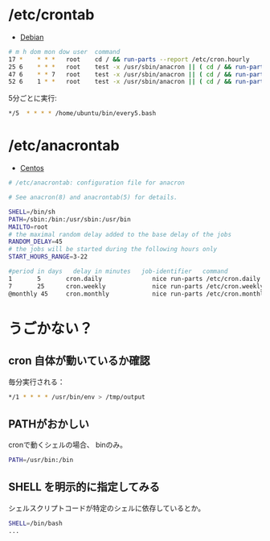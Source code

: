 # /etc/crontab

- [Debian](http://manpages.debian.org/cgi-bin/man.cgi?query=crontab&sektion=5)

~~~bash
# m h dom mon dow user  command
17 *    * * *   root    cd / && run-parts --report /etc/cron.hourly
25 6    * * *   root    test -x /usr/sbin/anacron || ( cd / && run-parts --report /etc/cron.daily )
47 6    * * 7   root    test -x /usr/sbin/anacron || ( cd / && run-parts --report /etc/cron.weekly )
52 6    1 * *   root    test -x /usr/sbin/anacron || ( cd / && run-parts --report /etc/cron.monthly )
~~~

5分ごとに実行:

~~~bash
*/5  * * * * /home/ubuntu/bin/every5.bash
~~~

# /etc/anacrontab

- [Centos](http://www.unix.com/man-page/centos/5/anacrontab/)

~~~bash
# /etc/anacrontab: configuration file for anacron

# See anacron(8) and anacrontab(5) for details.

SHELL=/bin/sh
PATH=/sbin:/bin:/usr/sbin:/usr/bin
MAILTO=root
# the maximal random delay added to the base delay of the jobs
RANDOM_DELAY=45
# the jobs will be started during the following hours only
START_HOURS_RANGE=3-22

#period in days   delay in minutes   job-identifier   command
1       5       cron.daily              nice run-parts /etc/cron.daily
7       25      cron.weekly             nice run-parts /etc/cron.weekly
@monthly 45     cron.monthly            nice run-parts /etc/cron.monthly
~~~

# うごかない？

## cron 自体が動いているか確認

毎分実行される：

~~~bash
*/1 * * * * /usr/bin/env > /tmp/output
~~~


## PATHがおかしい

cronで動くシェルの場合、 binのみ。

~~~bash
PATH=/usr/bin:/bin
~~~

## SHELL を明示的に指定してみる

シェルスクリプトコードが特定のシェルに依存しているとか。

~~~bash
SHELL=/bin/bash
...
~~~~
